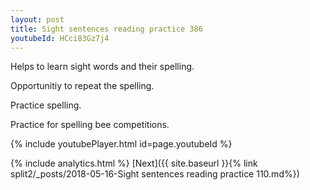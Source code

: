 ```yaml
---
layout: post
title: Sight sentences reading practice 386
youtubeId: HCci83Gz7j4
---
```

 
 
Helps to learn sight words and their spelling.

Opportunitiy to repeat the spelling. 

Practice spelling. 
 
Practice for spelling bee competitions. 
 
{% include youtubePlayer.html id=page.youtubeId %}
 
 
{% include analytics.html %} 
[Next]({{ site.baseurl }}{% link  split2/_posts/2018-05-16-Sight sentences reading practice 110.md%})
 
